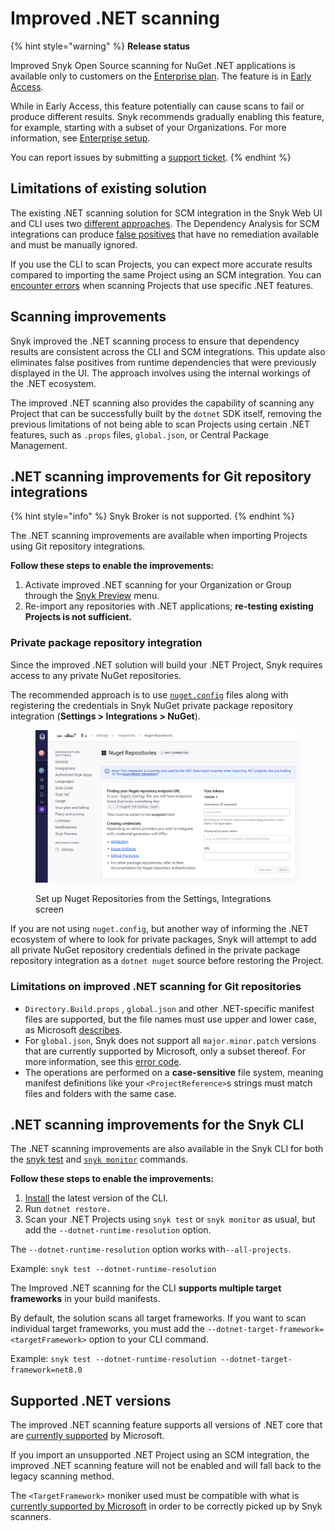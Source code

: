 # Improved .NET scanning

{% hint style="warning" %}
**Release status**&#x20;

Improved Snyk Open Source scanning for NuGet .NET applications is available only to customers on the [Enterprise plan](https://snyk.io/plans/). The feature is in [Early Access](../../getting-started/snyk-release-process.md#early-access).&#x20;

While in Early Access, this feature potentially can cause scans to fail or produce different results. Snyk recommends gradually enabling this feature, for example, starting with a subset of your Organizations. For more information, see [Enterprise setup](https://docs.snyk.io/enterprise-configuration).

You can report issues by submitting a [support ticket](https://support.snyk.io/hc/en-us/requests/new).
{% endhint %}

## Limitations of existing solution

The existing .NET scanning solution for SCM integration in the Snyk Web UI and CLI uses two [different approaches](guidance-for-snyk-for-.net.md#dependency-analysis). The Dependency Analysis for SCM integrations can produce [false positives](guidance-for-snyk-for-.net.md#tackling-vulnerabilities-from-runtime-dependencies) that have no remediation available and must be manually ignored.&#x20;

If you use the CLI to scan Projects, you can expect more accurate results compared to importing the same Project using an SCM integration. You can [encounter errors](troubleshooting-snyk-for-.net.md#not-supported-in-snyk-open-source-for-.net) when scanning Projects that use specific .NET features.

## Scanning improvements

Snyk improved the .NET scanning process to ensure that dependency results are consistent across the CLI and SCM integrations. This update also eliminates false positives from runtime dependencies that were previously displayed in the UI. The approach involves using the internal workings of the .NET ecosystem.

The improved .NET scanning also provides the capability of scanning any Project that can be successfully built by the `dotnet` SDK itself, removing the previous limitations of not being able to scan Projects using certain .NET features, such as `.props` files, `global.json`, or Central Package Management.

## .NET scanning improvements for Git repository integrations

{% hint style="info" %}
Snyk Broker is not supported.
{% endhint %}

The .NET scanning improvements are available when importing Projects using Git repository integrations.

**Follow these steps to enable the improvements:**

1. Activate improved .NET scanning for your Organization or Group through the [Snyk Preview](../../snyk-admin/snyk-preview.md) menu.
2. Re-import any repositories with .NET applications; **re-testing existing Projects is not sufficient.**

### Private package repository integration

Since the improved .NET solution will build your .NET Project, Snyk requires access to any private NuGet repositories.&#x20;

The recommended approach is to use [`nuget.config`](https://learn.microsoft.com/en-us/nuget/reference/nuget-config-file) files along with registering the credentials in Snyk NuGet private package repository integration (**Settings > Integrations > NuGet**).

<figure><img src="../../.gitbook/assets/image (2).png" alt="Set up Nuget Repositories from the Settings, Integrations screen"><figcaption><p>Set up Nuget Repositories from the Settings, Integrations screen</p></figcaption></figure>

If you are not using `nuget.config`, but another way of informing the .NET ecosystem of where to look for private packages, Snyk will attempt to add all private NuGet repository credentials defined in the private package repository integration as a `dotnet nuget` source before restoring the Project.

### Limitations on improved .NET scanning for Git repositories

* `Directory.Build.props` , `global.json` and other .NET-specific manifest files are supported, but the file names must use upper and lower case, as Microsoft [describes](https://learn.microsoft.com/en-us/visualstudio/msbuild/customize-by-directory?view=vs-2022#directorybuildprops-and-directorybuildtargets).&#x20;
* For `global.json`, Snyk does not support all `major.minor.patch` versions that are currently supported by Microsoft, only a subset thereof. For more information, see this [error code](https://docs.snyk.io/scan-with-snyk/error-catalog#snyk-os-dotnet-0008).
* The operations are performed on a **case-sensitive** file system, meaning manifest definitions like your `<ProjectReference>`s strings must match files and folders with the same case.

## .NET scanning improvements for the Snyk CLI

The .NET scanning improvements are also available in the Snyk CLI for both the [snyk test](../../snyk-cli/commands/test.md) and [`snyk monitor`](../../snyk-cli/commands/monitor.md) commands.

**Follow these steps to enable the improvements:**

1. [Install](../../snyk-cli/install-or-update-the-snyk-cli/) the latest version of the CLI.
2. Run `dotnet restore.`
3. Scan your .NET Projects using `snyk test` or `snyk monitor` as usual, but add the  `--dotnet-runtime-resolution` option.

The `--dotnet-runtime-resolution` option works with`--all-projects`.

Example: `snyk test --dotnet-runtime-resolution`

The Improved .NET scanning for the CLI **supports multiple target frameworks** in your build manifests.&#x20;

By default, the solution scans all target frameworks. If you want to scan individual target frameworks, you must add the `--dotnet-target-framework=<targetFramework>` option to your CLI command.

Example: `snyk test --dotnet-runtime-resolution --dotnet-target-framework=net8.0`

## Supported .NET versions

The improved .NET scanning feature supports all versions of .NET core that are [currently supported](https://dotnet.microsoft.com/en-us/platform/support/policy/dotnet-core) by Microsoft.

If you import an unsupported .NET Project using an SCM integration, the improved .NET scanning feature will not be enabled and will fall back to the legacy scanning method.

The `<TargetFramework>` moniker used must be compatible with what is [currently supported by Microsoft](https://learn.microsoft.com/en-us/dotnet/standard/frameworks#supported-target-frameworks) in order to be correctly picked up by Snyk scanners.

